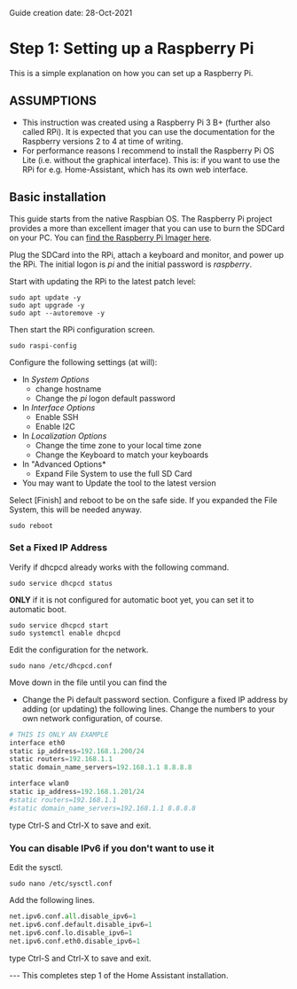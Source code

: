 Guide creation date: 28-Oct-2021 
# Step 1: Setting up a Raspberry Pi
This is a simple explanation on how you can set up a Raspberry Pi.

## ASSUMPTIONS

* This instruction was created using a Raspberry Pi 3 B+ (further also called RPi). It is expected that you can use the documentation for the Raspberry versions 2 to 4 at time of writing.
* For performance reasons I recommend to install the Raspberry Pi OS Lite (i.e. without the graphical interface). This is: if you want to use the RPi for e.g. Home-Assistant, which has its own web interface.

## Basic installation

This guide starts from the native Raspbian OS. The Raspberry Pi project provides a more than excellent imager that you can use to burn the SDCard on your PC. You can [find the Raspberry Pi Imager here](https://www.raspberrypi.com/software/). 

Plug the SDCard into the RPi, attach a keyboard and monitor, and power up the RPi. The initial logon is *pi* and the initial password is *raspberry*.

Start with updating the RPi to the latest patch level:

```
sudo apt update -y
sudo apt upgrade -y
sudo apt --autoremove -y
```

Then start the RPi configuration screen.

```
sudo raspi-config
```

Configure the following settings (at will):
* In *System Options*
  * change hostname
  * Change the *pi* logon default password
* In *Interface Options*
  * Enable SSH  
  * Enable I2C
* In *Localization Options*
  * Change the time zone to your local time zone
  * Change the Keyboard to match your keyboards
* In "Advanced Options*
  * Expand File System to use the full SD Card
* You may want to Update the tool to the latest version

Select [Finish] and reboot to be on the safe side. If you expanded the File System, this will be needed anyway.

```
sudo reboot
```

### Set a Fixed IP Address

Verify if dhcpcd already works with the following command.

```
sudo service dhcpcd status
```

**ONLY** if it is not configured for automatic boot yet, you can set it to automatic boot.

```
sudo service dhcpcd start
sudo systemctl enable dhcpcd
```

Edit the configuration for the network.

```
sudo nano /etc/dhcpcd.conf
```

Move down in the file until you can find the
* Change the Pi default password
section. Configure a fixed IP address by adding (or updating) the following lines. Change the numbers to your own network configuration, of course.

```python
# THIS IS ONLY AN EXAMPLE
interface eth0
static ip_address=192.168.1.200/24
static routers=192.168.1.1
static domain_name_servers=192.168.1.1 8.8.8.8

interface wlan0
static ip_address=192.168.1.201/24
#static routers=192.168.1.1
#static domain_name_servers=192.168.1.1 8.8.8.8
```

type Ctrl-S and Ctrl-X to save and exit.

### You can disable IPv6 if you don't want to use it

Edit the sysctl.

```
sudo nano /etc/sysctl.conf
```

Add the following lines.

```python
net.ipv6.conf.all.disable_ipv6=1
net.ipv6.conf.default.disable_ipv6=1
net.ipv6.conf.lo.disable_ipv6=1
net.ipv6.conf.eth0.disable_ipv6=1
```

type Ctrl-S and Ctrl-X to save and exit.

--- This completes step 1 of the Home Assistant installation.
